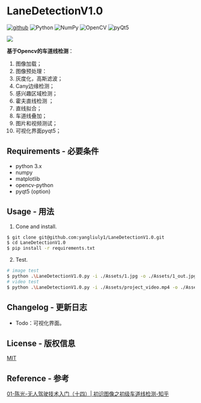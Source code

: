 # LaneDetectionV1.0

[![github](https://img.shields.io/badge/Github-%E8%AF%B7%E7%82%B9%E4%B8%AAStar%EF%BC%8C%E6%84%9F%E8%B0%A2%EF%BC%81-red?style=for-the-badge&logo=github&logoColor=white)](https://github.com/liuyangly1/LaneDetectionV1.0) ![Python](https://img.shields.io/badge/python-3670A0?style=for-the-badge&logo=python&logoColor=ffdd54) ![NumPy](https://img.shields.io/badge/numpy-%23013243.svg?style=for-the-badge&logo=numpy&logoColor=white) ![OpenCV](https://img.shields.io/badge/opencv-%23white.svg?style=for-the-badge&logo=opencv&logoColor=white) ![pyQt5](https://img.shields.io/badge/pyQt5-%23217346.svg?style=for-the-badge&logo=Qt&logoColor=white)

![](README.assets/1_out.jpg)

**基于Opencv的车道线检测**：

1. 图像加载；
2. 图像预处理：
3. 灰度化，高斯滤波；
4. Cany边缘检测；
5. 感兴趣区域检测；
6. 霍夫直线检测 ；
7. 直线拟合；
8. 车道线叠加；
9. 图片和视频测试；
10. 可视化界面pyqt5；

## Requirements - 必要条件

- python 3.x
- numpy
- matplotlib
- opencv-python
- pyqt5 (option)

## Usage - 用法

1. Cone and install.

```bash
$ git clone git@github.com:yangliuly1/LaneDetectionV1.0.git
$ cd LaneDetectionV1.0
$ pip install -r requirements.txt
```

2. Test.

```bash
# image test
$ python .\LaneDetectionV1.0.py -i ./Assets/1.jpg -o ./Assets/1_out.jpg
# video test 
$ python .\LaneDetectionV1.0.py -i ./Assets/project_video.mp4 -o ./Assets/project_video_out.mp4
```

## Changelog - 更新日志

- Todo：可视化界面。

## License - 版权信息

[MIT](https://choosealicense.com/licenses/mit/)

## Reference - 参考

[01-陈光-无人驾驶技术入门（十四）| 初识图像之初级车道线检测-知乎](https://zhuanlan.zhihu.com/p/52623916)

